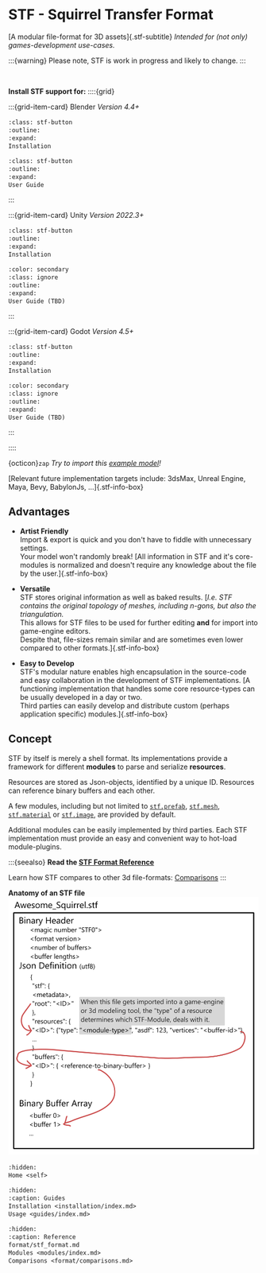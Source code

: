 # STF - Squirrel Transfer Format

[A modular file-format for 3D assets]{.stf-subtitle}
*Intended for (not only) games-development use-cases.*


:::{warning}
Please note, STF is work in progress and likely to change.
:::

<br>

**Install STF support for:**
::::{grid}

:::{grid-item-card} Blender
*Version 4.4+*
```{button-ref} installation/blender
:class: stf-button
:outline:
:expand:
Installation
```
```{button-ref} guides/blender/blender
:class: stf-button
:outline:
:expand:
User Guide
```
:::

:::{grid-item-card} Unity
*Version 2022.3+*
```{button-ref} installation/unity
:class: stf-button
:outline:
:expand:
Installation
```
```{button-ref} guides/unity
:color: secondary
:class: ignore
:outline:
:expand:
User Guide (TBD)
```
:::

:::{grid-item-card} Godot
*Version 4.5+*
```{button-ref} installation/godot
:class: stf-button
:outline:
:expand:
Installation
```
```{button-ref} guides/godot
:color: secondary
:class: ignore
:outline:
:expand:
User Guide (TBD)
```
:::

::::

{octicon}`zap` _Try to import this [example model](https://squirrelbite.itch.io/stf-avatar-showcase)!_

[Relevant future implementation targets include: 3dsMax, Unreal Engine, Maya, Bevy, BabylonJs, ...]{.stf-info-box}


## Advantages
* **Artist Friendly**\
	Import & export is quick and you don't have to fiddle with unnecessary settings.\
	Your model won't randomly break!
	[All information in STF and it's core-modules is normalized and doesn't require any knowledge about the file by the user.]{.stf-info-box}

* **Versatile**\
	STF stores original information as well as baked results.
	[*I.e. STF contains the original topology of meshes, including n-gons, but also the triangulation.*\
	This allows for STF files to be used for further editing **and** for import into game-engine editors.\
	Despite that, file-sizes remain similar and are sometimes even lower compared to other formats.]{.stf-info-box}

* **Easy to Develop**\
	STF's modular nature enables high encapsulation in the source-code and easy collaboration in the development of STF implementations.
	[A functioning implementation that handles some core resource-types can be usually developed in a day or two.\
	Third parties can easily develop and distribute custom (perhaps application specific) modules.]{.stf-info-box}


## Concept
STF by itself is merely a shell format. Its implementations provide a framework for different **modules** to parse and serialize **resources**.

Resources are stored as Json-objects, identified by a unique ID. Resources can reference binary buffers and each other.

A few modules, including but not limited to [`stf.prefab`](modules/stf/stf_prefab.md), [`stf.mesh`](modules/stf/stf_mesh.md), [`stf.material`](modules/stf/stf_material.md) or [`stf.image`](modules/stf/stf_image.md), are provided by default.

Additional modules can be easily implemented by third parties. Each STF implementation must provide an easy and convenient way to hot-load module-plugins.

:::{seealso}
**Read the [STF Format Reference](format/stf_format.md)**

Learn how STF compares to other 3d file-formats: [Comparisons](format/comparisons.md)
:::

**Anatomy of an STF file**
![Description of the layout of an STF file. You can this information in the STF Format Reference!](img/stf_anatomy.png)


```{toctree}
:hidden:
Home <self>
```

```{toctree}
:hidden:
:caption: Guides
Installation <installation/index.md>
Usage <guides/index.md>
```

```{toctree}
:hidden:
:caption: Reference
format/stf_format.md
Modules <modules/index.md>
Comparisons <format/comparisons.md>
```
